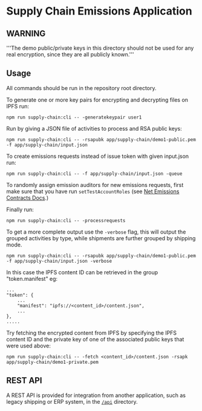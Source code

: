 # Supply Chain Emissions Application

## WARNING

'''The demo public/private keys in this directory should not be used for any real encryption, since they are all publicly known.''' 

## Usage

All commands should be run in the repository root directory.

To generate one or more key pairs for encrypting and decrypting files on IPFS run:
```
npm run supply-chain:cli -- -generatekeypair user1
```

Run by giving a JSON file of activities to process and RSA public keys:
```
npm run supply-chain:cli -- -rsapubk app/supply-chain/demo1-public.pem -f app/supply-chain/input.json
```

To create emissions requests instead of issue token with given input.json run:
```
npm run supply-chain:cli -- -f app/supply-chain/input.json -queue
```

To randomly assign emission auditors for new emissions requests, first make sure that you have run `setTestAccountRoles` (see [Net Emissions Contracts Docs](../../hardhat/docs/using-the-contracts.md ).) 

Finally run:
```
npm run supply-chain:cli -- -processrequests
```

To get a more complete output use the `-verbose` flag, this will output the grouped activities by type, while shipments
are further grouped by shipping mode.
```
npm run supply-chain:cli -- -rsapubk app/supply-chain/demo1-public.pem -f app/supply-chain/input.json -verbose
```
In this case the IPFS content ID can be retrieved in the group "token.manifest" eg:
```
...
"token": {
    ...
    "manifest": "ipfs://<content_id>/content.json",
    ...
},
.....
```

Try fetching the encrypted content from IPFS by specifying the IPFS content ID and the private key of one of the associated public keys that were used above:
```
npm run supply-chain:cli -- -fetch <content_id>/content.json -rsapk app/supply-chain/demo1-private.pem
```

## REST API

A REST API is provided for integration from another application, such as legacy shipping or ERP system, in the [`/api`](./api/README.md) directory.

